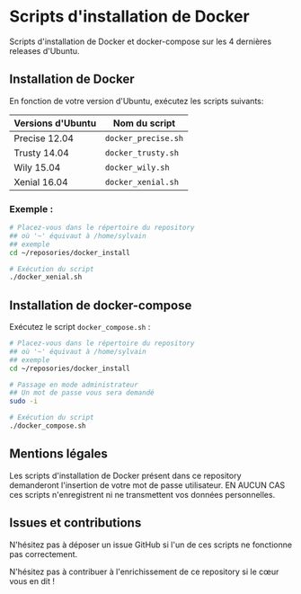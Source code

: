 Scripts d'installation de Docker
================================
Scripts d'installation de Docker et docker-compose sur les 4 dernières releases d'Ubuntu.

## Installation de Docker

En fonction de votre version d'Ubuntu, exécutez les scripts suivants:

| Versions d'Ubuntu | Nom du script       |
|-------------------|---------------------|
| Precise 12.04     | `docker_precise.sh` |
| Trusty 14.04      | `docker_trusty.sh`  |
| Wily 15.04        | `docker_wily.sh`    |
| Xenial 16.04      | `docker_xenial.sh`  |

### Exemple :
```bash
# Placez-vous dans le répertoire du repository
## où '~' équivaut à /home/sylvain
## exemple
cd ~/reposories/docker_install

# Exécution du script
./docker_xenial.sh
```

## Installation de docker-compose

Exécutez le script `docker_compose.sh` :
```bash
# Placez-vous dans le répertoire du repository
## où '~' équivaut à /home/sylvain
## exemple
cd ~/reposories/docker_install

# Passage en mode administrateur
## Un mot de passe vous sera demandé
sudo -i

# Exécution du script
./docker_compose.sh
```

## Mentions légales

Les scripts d'installation de Docker présent dans ce repository demanderont l'insertion de votre mot de passe utilisateur. EN AUCUN CAS ces scripts n'enregistrent ni ne transmettent vos données personnelles.

## Issues et contributions

N'hésitez pas à déposer un issue GitHub si l'un de ces scripts ne fonctionne pas correctement.

N'hésitez pas à contribuer à l'enrichissement de ce repository si le cœur vous en dit !
